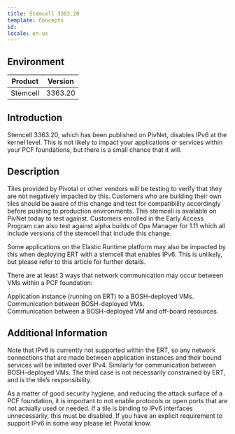 ```yaml
---
title: Stemcell 3363.20
template: Concepts
id: 
locale: en-us
---
```


## Environment

Product	| Version
--------|---------
Stemcell|	3363.20

## Introduction 

Stemcell 3363.20, which has been published on PivNet, disables IPv6 at the kernel level.  This is not likely to impact your applications or services within your PCF foundations, but there is a small chance that it will.

## Description
Tiles provided by Pivotal or other vendors will be testing to verify that they are not negatively impacted by this.  Customers who are building their own tiles should be aware of this change and test for compatibility accordingly before pushing to production environments.  This stemcell is available on PivNet today to test against.  Customers enrolled in the Early Access Program can also test against alpha builds of Ops Manager for 1.11 which all include versions of the stemcell that include this change.

Some applications on the Elastic Runtime platform may also be impacted by this when deploying ERT with a stemcell that enables IPv6.  This is unlikely, but please refer to this article for further details.

There are at least 3 ways that network communication may occur between VMs within a PCF foundation:

Application instance (running on ERT) to a BOSH-deployed VMs.
Communication between BOSH-deployed VMs.  
Communication between a BOSH-deployed VM and off-board resources.

## Additional Information 
Note that IPv6 is currently not supported within the ERT, so any network connections that are made between application instances and their bound services will be initiated over IPv4.  Similarly for communication between BOSH-deployed VMs.  The third case is not necessarily constrained by ERT, and is the tile’s responsibility.  

As a matter of good security hygiene, and reducing the attack surface of a PCF foundation, it is important to not enable protocols or open ports that are not actually used or needed.  If a tile is binding to IPv6 interfaces unnecessarily, this must be disabled.  If you have an explicit requirement to support IPv6 in some way please let Pivotal know.


 
